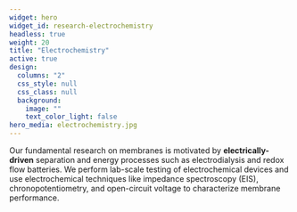 ```yaml
---
widget: hero
widget_id: research-electrochemistry
headless: true
weight: 20
title: "Electrochemistry"
active: true
design:
  columns: "2"
  css_style: null
  css_class: null
  background:
    image: ""
    text_color_light: false
hero_media: electrochemistry.jpg
---
```

<!-- {{< figure src="icon_echem.png" width="100">}} -->

Our fundamental research on membranes is motivated by **electrically-driven** separation and energy processes such as electrodialysis and redox flow batteries. We perform lab-scale testing of electrochemical devices and use electrochemical techniques like impedance spectroscopy (EIS), chronopotentiometry, and open-circuit voltage to characterize membrane performance.
